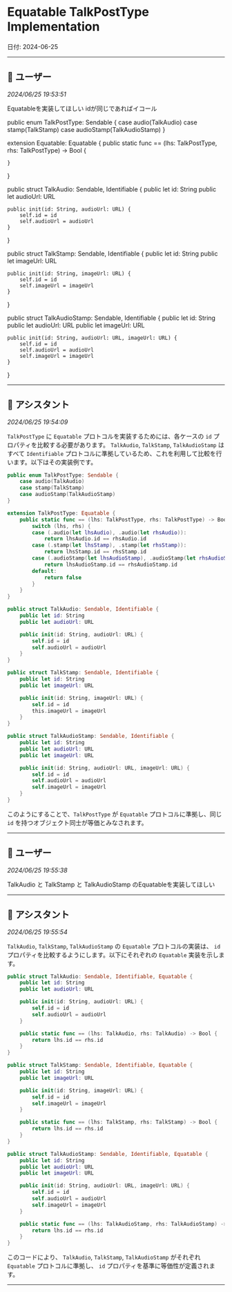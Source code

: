 # Equatable TalkPostType Implementation

日付: 2024-06-25

---

## 👤 ユーザー
*2024/06/25 19:53:51*

Equatableを実装してほしい idが同じであればイコール

public enum TalkPostType: Sendable {
    case audio(TalkAudio)
    case stamp(TalkStamp)
    case audioStamp(TalkAudioStamp)
}

extension Equatable: Equatable {
    public static func == (lhs: TalkPostType, rhs: TalkPostType) -&gt; Bool {
        
    }
}

public struct TalkAudio: Sendable, Identifiable {
    public let id: String
    public let audioUrl: URL

    public init(id: String, audioUrl: URL) {
        self.id = id
        self.audioUrl = audioUrl
    }
}

public struct TalkStamp: Sendable, Identifiable {
    public let id: String
    public let imageUrl: URL

    public init(id: String, imageUrl: URL) {
        self.id = id
        self.imageUrl = imageUrl
    }
}

public struct TalkAudioStamp: Sendable, Identifiable {
    public let id: String
    public let audioUrl: URL
    public let imageUrl: URL

    public init(id: String, audioUrl: URL, imageUrl: URL) {
        self.id = id
        self.audioUrl = audioUrl
        self.imageUrl = imageUrl
    }
}

---

## 🤖 アシスタント
*2024/06/25 19:54:09*

`TalkPostType` に `Equatable` プロトコルを実装するためには、各ケースの `id` プロパティを比較する必要があります。 `TalkAudio`, `TalkStamp`, `TalkAudioStamp` はすべて `Identifiable` プロトコルに準拠しているため、これを利用して比較を行います。以下はその実装例です。

```swift
public enum TalkPostType: Sendable {
    case audio(TalkAudio)
    case stamp(TalkStamp)
    case audioStamp(TalkAudioStamp)
}

extension TalkPostType: Equatable {
    public static func == (lhs: TalkPostType, rhs: TalkPostType) -> Bool {
        switch (lhs, rhs) {
        case (.audio(let lhsAudio), .audio(let rhsAudio)):
            return lhsAudio.id == rhsAudio.id
        case (.stamp(let lhsStamp), .stamp(let rhsStamp)):
            return lhsStamp.id == rhsStamp.id
        case (.audioStamp(let lhsAudioStamp), .audioStamp(let rhsAudioStamp)):
            return lhsAudioStamp.id == rhsAudioStamp.id
        default:
            return false
        }
    }
}

public struct TalkAudio: Sendable, Identifiable {
    public let id: String
    public let audioUrl: URL

    public init(id: String, audioUrl: URL) {
        self.id = id
        self.audioUrl = audioUrl
    }
}

public struct TalkStamp: Sendable, Identifiable {
    public let id: String
    public let imageUrl: URL

    public init(id: String, imageUrl: URL) {
        self.id = id
        this.imageUrl = imageUrl
    }
}

public struct TalkAudioStamp: Sendable, Identifiable {
    public let id: String
    public let audioUrl: URL
    public let imageUrl: URL

    public init(id: String, audioUrl: URL, imageUrl: URL) {
        self.id = id
        self.audioUrl = audioUrl
        self.imageUrl = imageUrl
    }
}
```

このようにすることで、`TalkPostType` が `Equatable` プロトコルに準拠し、同じ `id` を持つオブジェクト同士が等価とみなされます。

---

## 👤 ユーザー
*2024/06/25 19:55:38*

TalkAudio と TalkStamp と TalkAudioStamp のEquatableを実装してほしい

---

## 🤖 アシスタント
*2024/06/25 19:55:54*

`TalkAudio`, `TalkStamp`, `TalkAudioStamp` の `Equatable` プロトコルの実装は、 `id` プロパティを比較するようにします。以下にそれぞれの `Equatable` 実装を示します。

```swift
public struct TalkAudio: Sendable, Identifiable, Equatable {
    public let id: String
    public let audioUrl: URL

    public init(id: String, audioUrl: URL) {
        self.id = id
        self.audioUrl = audioUrl
    }

    public static func == (lhs: TalkAudio, rhs: TalkAudio) -> Bool {
        return lhs.id == rhs.id
    }
}

public struct TalkStamp: Sendable, Identifiable, Equatable {
    public let id: String
    public let imageUrl: URL

    public init(id: String, imageUrl: URL) {
        self.id = id
        self.imageUrl = imageUrl
    }

    public static func == (lhs: TalkStamp, rhs: TalkStamp) -> Bool {
        return lhs.id == rhs.id
    }
}

public struct TalkAudioStamp: Sendable, Identifiable, Equatable {
    public let id: String
    public let audioUrl: URL
    public let imageUrl: URL

    public init(id: String, audioUrl: URL, imageUrl: URL) {
        self.id = id
        self.audioUrl = audioUrl
        self.imageUrl = imageUrl
    }

    public static func == (lhs: TalkAudioStamp, rhs: TalkAudioStamp) -> Bool {
        return lhs.id == rhs.id
    }
}
```

このコードにより、 `TalkAudio`, `TalkStamp`, `TalkAudioStamp` がそれぞれ `Equatable` プロトコルに準拠し、 `id` プロパティを基準に等価性が定義されます。

---
